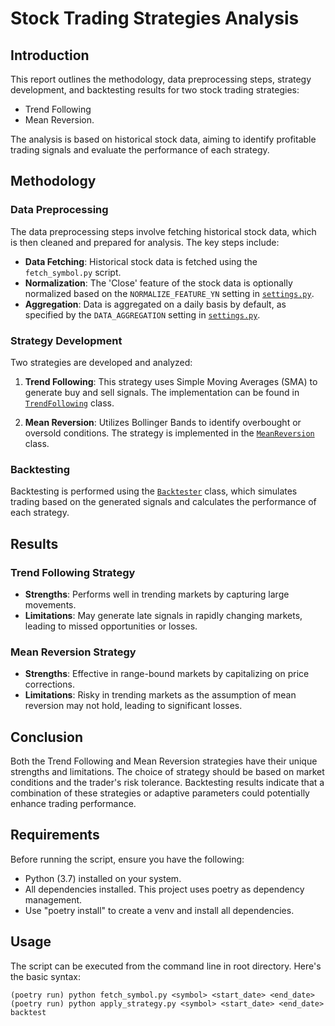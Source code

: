 # Stock Trading Strategies Analysis

## Introduction

This report outlines the methodology, data preprocessing steps, strategy development, and backtesting results for two stock trading strategies: 
- Trend Following  
- Mean Reversion. 

The analysis is based on historical stock data, aiming to identify profitable trading signals and evaluate the performance of each strategy.

## Methodology

### Data Preprocessing

The data preprocessing steps involve fetching historical stock data, which is then cleaned and prepared for analysis. The key steps include:

- **Data Fetching**: Historical stock data is fetched using the `fetch_symbol.py` script.
- **Normalization**: The 'Close' feature of the stock data is optionally normalized based on the `NORMALIZE_FEATURE_YN` setting in [`settings.py`](settings.py).
- **Aggregation**: Data is aggregated on a daily basis by default, as specified by the `DATA_AGGREGATION` setting in [`settings.py`](settings.py).

### Strategy Development

Two strategies are developed and analyzed:

1. **Trend Following**: This strategy uses Simple Moving Averages (SMA) to generate buy and sell signals. The implementation can be found in [`TrendFollowing`](utils/strategies/trend_following.py) class.
   
2. **Mean Reversion**: Utilizes Bollinger Bands to identify overbought or oversold conditions. The strategy is implemented in the [`MeanReversion`](utils/strategies/mean_reversion.py) class.

### Backtesting

Backtesting is performed using the [`Backtester`](utils/strategies/backtesting/backtester.py) class, which simulates trading based on the generated signals and calculates the performance of each strategy.

## Results

### Trend Following Strategy

- **Strengths**: Performs well in trending markets by capturing large movements.
- **Limitations**: May generate late signals in rapidly changing markets, leading to missed opportunities or losses.

### Mean Reversion Strategy

- **Strengths**: Effective in range-bound markets by capitalizing on price corrections.
- **Limitations**: Risky in trending markets as the assumption of mean reversion may not hold, leading to significant losses.

## Conclusion

Both the Trend Following and Mean Reversion strategies have their unique strengths and limitations. The choice of strategy should be based on market conditions and the trader's risk tolerance. Backtesting results indicate that a combination of these strategies or adaptive parameters could potentially enhance trading performance.

## Requirements

Before running the script, ensure you have the following:

- Python (3.7) installed on your system.
- All dependencies installed. This project uses poetry as dependency management.
- Use "poetry install" to create a venv and install all dependencies.

## Usage

The script can be executed from the command line in root directory. Here's the basic syntax:

```shell
(poetry run) python fetch_symbol.py <symbol> <start_date> <end_date>
(poetry run) python apply_strategy.py <symbol> <start_date> <end_date> backtest